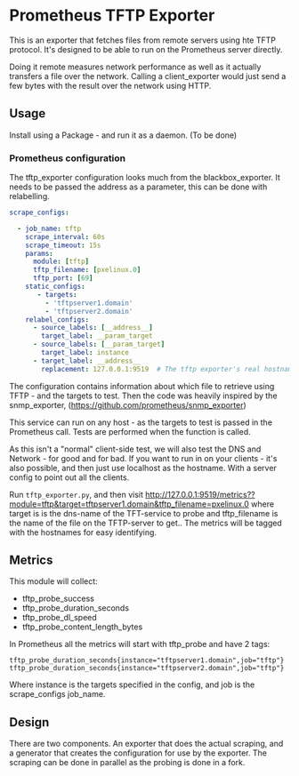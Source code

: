 # Prometheus TFTP Exporter

This is an exporter that fetches files from remote servers using hte TFTP protocol.
It's designed to be able to run on the Prometheus server directly.

Doing it remote measures network performance as well as it actually transfers a file over the network.
Calling a client_exporter would just send a few bytes with the result over the network using HTTP.


## Usage

Install using a Package - and run it as a daemon. (To be done)


### Prometheus configuration

The tftp_exporter configuration looks much from the blackbox_exporter.
It needs to be passed the address as a parameter, this can be
done with relabelling.

```YAML
scrape_configs:

  - job_name: tftp
    scrape_interval: 60s
    scrape_timeout: 15s
    params:
      module: [tftp]
      tftp_filename: [pxelinux.0]
      tftp_port: [69]
    static_configs:
       - targets:
         - 'tftpserver1.domain'
         - 'tftpserver2.domain'
    relabel_configs:
      - source_labels: [__address__]
        target_label: __param_target
      - source_labels: [__param_target]
        target_label: instance
      - target_label: __address__
        replacement: 127.0.0.1:9519  # The tftp exporter's real hostname:port.
```

The configuration contains information about which file to retrieve using TFTP - and the targets to test.
Then the code was heavily inspired by the snmp_exporter, (https://github.com/prometheus/snmp_exporter)

This service can run on any host - as the targets to test is passed in the Prometheus call. Tests are performed when the function is called.

As this isn't a "normal" client-side test, we will also test the DNS and Network - for good and for bad.
If you want to run in on your clients - it's also possible, and then just use localhost as the hostname. With a server config to point out all the clients.


Run `tftp_exporter.py`, and then visit http://127.0.0.1:9519/metrics??module=tftp&target=tftpserver1.domain&tftp_filename=pxelinux.0
where target is is the dns-name of the TFT-service to probe and tftp_filename is the name of the file on the TFTP-server to get..
The metrics will be tagged with the hostnames for easy identifying.

## Metrics
This module will collect:
* tftp_probe_success
* tftp_probe_duration_seconds
* tftp_probe_dl_speed
* tftp_probe_content_length_bytes

In Prometheus all the metrics will start with tftp_probe and have 2 tags:
```
tftp_probe_duration_seconds{instance="tftpserver1.domain",job="tftp"}
tftp_probe_duration_seconds{instance="tftpserver2.domain",job="tftp"}
```
Where instance is the targets specified in the config, and job is the scrape_configs job_name.


## Design

There are two components. An exporter that does the actual scraping,
and a generator that creates the configuration for use by the exporter.
The scraping can be done in parallel as the probing is done in a fork.

